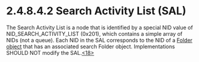 <html dir="LTR" xmlns:mshelp="http://msdn.microsoft.com/mshelp" xmlns:ddue="http://ddue.schemas.microsoft.com/authoring/2003/5" xmlns:xlink="http://www.w3.org/1999/xlink" xmlns:tool="http://www.microsoft.com/tooltip">
    <head>
        <meta http-equiv="Content-Type" content="text/html; CHARSET=utf-8"></meta>
        <meta name="save" content="history"></meta>
        <title>2.4.8.4.2 Search Activity List (SAL)</title>
        <xml>
            <mshelp:toctitle title="2.4.8.4.2 Search Activity List (SAL)"></mshelp:toctitle>
            <mshelp:rltitle title="[MS-PST]: Search Activity List (SAL)"></mshelp:rltitle>
            <mshelp:keyword index="A" term="3131ac6b-4243-475d-a4a0-01db133d559f"></mshelp:keyword>
            <mshelp:attr name="DCSext.ContentType" value="open specification"></mshelp:attr>
            <mshelp:attr name="AssetID" value="3131ac6b-4243-475d-a4a0-01db133d559f"></mshelp:attr>
            <mshelp:attr name="TopicType" value="kbRef"></mshelp:attr>
            <mshelp:attr name="DCSext.Title" value="[MS-PST]: Search Activity List (SAL)" />
        </xml>
    </head>
    <body>
        <div id="header">
            <h1 class="heading">2.4.8.4.2 Search Activity List (SAL)</h1>
        </div>
        <div id="mainSection">
            <div id="mainBody">
                <div id="allHistory" class="saveHistory"></div>
                <div id="sectionSection0" class="section" name="collapseableSection">
                    

<p>The Search Activity List is a node that is identified by a
special NID value of NID_SEARCH_ACTIVITY_LIST (0x201), which contains a simple
array of NIDs (not a queue). Each NID in the SAL corresponds to the NID of a <a href="08220cc9-69b1-4072-a2e7-2a0ff201d505.html#gt_0682daa7-c1b8-419b-8a32-6048833d0b72">Folder object</a> that has an
associated search Folder object. Implementations SHOULD NOT modify the SAL.<a id="Appendix_A_Target_18"></a><a href="f040f8b2-f023-4ed9-94fd-de487da83ed5.html#Appendix_A_18" aria-label="Product behavior note 18">&lt;18&gt;</a></p>
                </div>
            </div>
        </div>
    </body>
</html>